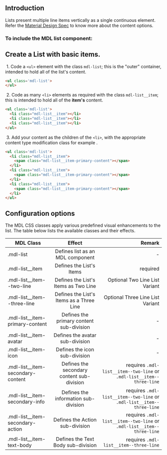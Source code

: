 ## Introduction
Lists present multiple line items vertically as a single continuous element. Refer the [Material Design
Spec](https://www.google.com/design/spec/components/lists.html) to know more about the content options.

### To include the MDL **list** component:

## Create a List with basic items.

&nbsp;1. Code a `<ul>` element with the class `mdl-list`; this is the "outer" container, intended to hold all of the list's content.
```html
<ul class='mdl-list'>
</ul>
```
&nbsp;2. Code as many `<li>` elements as required with the class `mdl-list__item`; this is intended to hold all of the **item's** content.
```html
<ul class='mdl-list'>
  <li class="mdl-list__item"></li>
  <li class="mdl-list__item"></li>
  <li class="mdl-list__item"></li>
</ul>
```

&nbsp;3. Add your content as the children of the `<li>`, with the appropriate content type modification class for example .
```html
<ul class='mdl-list'>
  <li class="mdl-list__item">
    <span class="mdl-list__item-primary-content"></span>
  </li>
  <li class="mdl-list__item">
    <span class="mdl-list__item-primary-content"></span>
  </li>
  <li class="mdl-list__item">
    <span class="mdl-list__item-primary-content"></span>
  </li>
</ul>
```

## Configuration options

The MDL CSS classes apply various predefined visual enhancements to the list. The table below lists the available classes and their effects.

| MDL Class        | Effect           | Remark  |
| ------------- |:-------------:| -----:|
| .mdl-list | Defines list as an MDL component| - |
| .mdl-list__item | Defines the List's Items | required |
| .mdl-list__item--two-line | Defines the List's Items as Two Line | Optional Two Line List Variant |
| .mdl-list__item--three-line | Defines the List's Items  as a Three Line | Optional Three Line List Variant |
| .mdl-list__item-primary-content | Defines the primary content sub-division |-|
| .mdl-list__item-avatar | Defines the avatar sub-division |-|
| .mdl-list__item-icon | Defines the icon sub-division |-|
| .mdl-list__item-secondary-content | Defines the secondary content sub-division | requires `.mdl-list__item--two-line` or `.mdl-list__item--three-line` |
| .mdl-list__item-secondary-info | Defines the information sub-division |requires `.mdl-list__item--two-line` or `.mdl-list__item--three-line` |
| .mdl-list__item-secondary-action | Defines the Action sub-division | requires `.mdl-list__item--two-line` or `.mdl-list__item--three-line` |
| .mdl-list__item-text-body | Defines the Text Body sub-division | requires `.mdl-list__item--three-line` |
